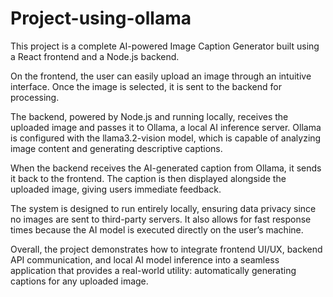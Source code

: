 # Project-using-ollama

This project is a complete AI-powered Image Caption Generator built using a React frontend and a Node.js backend.

On the frontend, the user can easily upload an image through an intuitive interface. Once the image is selected, it is sent to the backend for processing.

The backend, powered by Node.js and running locally, receives the uploaded image and passes it to Ollama, a local AI inference server. Ollama is configured with the llama3.2-vision model, which is capable of analyzing image content and generating descriptive captions.

When the backend receives the AI-generated caption from Ollama, it sends it back to the frontend. The caption is then displayed alongside the uploaded image, giving users immediate feedback.

The system is designed to run entirely locally, ensuring data privacy since no images are sent to third-party servers.
It also allows for fast response times because the AI model is executed directly on the user’s machine.

Overall, the project demonstrates how to integrate frontend UI/UX, backend API communication, and local AI model inference into a seamless application that provides a real-world utility: automatically generating captions for any uploaded image.

